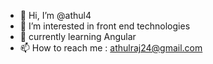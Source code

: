 - 👋 Hi, I’m @athul4
- 👀 I’m interested in front end technologies 
- 🌱 currently learning Angular
- 📫 How to reach me : athulraj24@gmail.com

<!---
athul4/athul4 is a ✨ special ✨ repository because its `README.md` (this file) appears on your GitHub profile.
You can click the Preview link to take a look at your changes.
--->
